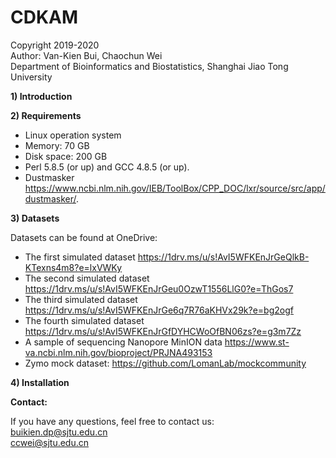 # CDKAM
Copyright 2019-2020\
Author: Van-Kien Bui, Chaochun Wei\
Department of Bioinformatics and Biostatistics, Shanghai Jiao Tong University

**1) Introduction**



**2) Requirements**

- Linux operation system
- Memory: 70 GB
- Disk space: 200 GB
- Perl 5.8.5 (or up) and GCC 4.8.5 (or up).
- Dustmasker https://www.ncbi.nlm.nih.gov/IEB/ToolBox/CPP_DOC/lxr/source/src/app/dustmasker/. 



**3) Datasets** 

Datasets can be found at OneDrive: 
- The first simulated dataset
https://1drv.ms/u/s!AvI5WFKEnJrGeQlkB-KTexns4m8?e=lxVWKy
- The second simulated dataset
https://1drv.ms/u/s!AvI5WFKEnJrGeu0OzwT1556LlG0?e=ThGos7
- The third simulated dataset
https://1drv.ms/u/s!AvI5WFKEnJrGe6q7R76aKHVx29k?e=bg2ogf
- The fourth simulated dataset
https://1drv.ms/u/s!AvI5WFKEnJrGfDYHCWoOfBN06zs?e=g3m7Zz
- A sample of sequencing Nanopore MinION data
https://www.st-va.ncbi.nlm.nih.gov/bioproject/PRJNA493153
- Zymo mock dataset:
https://github.com/LomanLab/mockcommunity

**4) Installation**







**Contact:**

If you have any questions, feel free to contact us:\
   buikien.dp@sjtu.edu.cn\
   ccwei@sjtu.edu.cn
   
   
